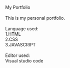 My Portfolio
<br>
<br>
This is my personal portfolio. <br>
<br>
 Language used:<br>
 1.HTML<br>
 2.CSS<br>
 3.JAVASCRIPT<br>
<br>
Editor used:<br>
Visual studio code

